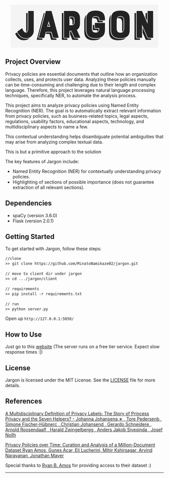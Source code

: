 <div align="center">
<img src="https://github.com/MinatoNamikaze02/jargon/blob/main/client/assets/title.png" />
</div>

## Project Overview

Privacy policies are essential documents that outline how an organization collects, uses, and protects user data. Analyzing these policies manually can be time-consuming and challenging due to their length and complex language. Therefore, this project leverages natural language processing techniques, specifically NER, to automate the analysis process.

This project aims to analyze privacy policies using Named Entity Recognition (NER). The goal is to automatically extract relevant information from privacy policies, such as business-related topics, legal aspects, regulations, usability factors, educational aspects, technology, and multidisciplinary aspects to name a few.

This contextual understanding helps disambiguate potential ambiguities that may arise from analyzing complex textual data.

This is but a primitive approach to the solution

The key features of Jargon include:
- Named Entity Recognition (NER) for contextually understanding privacy policies.
- Highlighting of sections of possible importance (does not guarantee extraction of all relevant sections).

## Dependencies

- spaCy (version 3.6.0)
- Flask (version 2.0.1)

## Getting Started

To get started with Jargon, follow these steps:

```
//clone
>> git clone https://github.com/MinatoNamikaze02/jargon.git

// move to client dir under jargon
>> cd .../jargon/client

// requirements
>> pip install -r requirements.txt

// run
>> python server.py
```

Open up ```http://127.0.0.1:5050/```

## How to Use

Just go to this [website](https://jargon-privacy-policy-analyzer.onrender.com) (The server runs on a free tier service. Expect slow response times :|)

## License

Jargon is licensed under the MIT License. See the [LICENSE](LICENSE) file for more details.

## References

[A Multidisciplinary Definition of Privacy Labels: The Story of Princess Privacy and the Seven Helpers? - Johanna Johansena,∗ , Tore Pedersenb , Simone Fischer-Hübnerc , Christian Johansend , Gerardo Schneidere , Arnold Roosendaalf , Harald Zwingelbergg , Anders Jakob Sivesinda , Josef Nollh](https://arxiv.org/pdf/2012.01813.pdf)

[Privacy Policies over Time: Curation and Analysis of a Million-Document Dataset Ryan Amos, Gunes Acar, Eli Lucherini, Mihir Kshirsagar, Arvind Narayanan, Jonathan Mayer](https://arxiv.org/abs/2008.09159)

Special thanks to [Ryan B. Amos](mailto:rbamos@cs.princeton.edu) for providing access to their dataset :)

---
